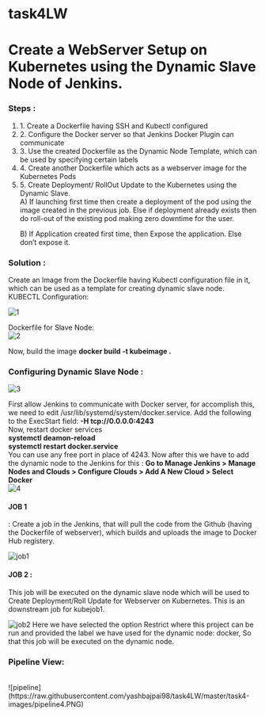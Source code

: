 # task4LW
<h1>Create a WebServer Setup on Kubernetes using the Dynamic Slave Node of Jenkins.</h1>

<h3>Steps :</h3>
<ol>
<li>
1. Create a Dockerfile having SSH and Kubectl configured
  </li>
  <li>
2. Configure the Docker server so that Jenkins Docker Plugin can communicate
  </li>
  <li>
3. Use the created Dockerfile as the Dynamic Node Template, which can be used by specifying certain labels
  </li>
  <li>
4. Create another Dockerfile which acts as a webserver image for the Kubernetes Pods
  </li>
  <li>
5. Create Deployment/ RollOut Update to the Kubernetes using the Dynamic Slave.
  </li>
A) If launching first time then create a deployment of the pod using the image created in the previous job. Else if deployment already exists then do roll-out of the existing pod making zero downtime for the user.

B) If Application created first time, then Expose the application. Else don’t expose it.
</ol>

<h3>Solution :</h3>
Create an Image from the Dockerfile having Kubectl configuration file in it, which can be used as a template for creating dynamic slave node.
<br>
KUBECTL Configuration:<br>

 ![1](https://raw.githubusercontent.com/yashbajpai98/task4LW/master/task4-images/1.PNG)

Dockerfile for Slave Node:<br> 
![2](https://raw.githubusercontent.com/yashbajpai98/task4LW/master/task4-images/2.PNG)

Now, build the image <b>docker build -t kubeimage .</b>

<h3>Configuring Dynamic Slave Node :</h3>

  ![3](https://raw.githubusercontent.com/yashbajpai98/task4LW/master/task4-images/3.PNG)

First allow Jenkins to communicate with Docker server, for accomplish this, we need to edit /usr/lib/systemd/system/docker.service. Add the following to the ExecStart field: <strong>-H tcp://0.0.0.0:4243</strong>
<br>
Now, restart docker services<br>
<b> systemctl deamon-reload</b>
<br>
<b> systemctl restart docker.service</b>
<br>
You can use any free port in place of 4243. Now after this we have to add the dynamic node to the Jenkins for this : <b>Go to Manage Jenkins > Manage Nodes and Clouds > Configure Clouds > Add A New Cloud > Select Docker</b>
<br>
![4](https://raw.githubusercontent.com/yashbajpai98/task4LW/master/task4-images/4.PNG)
<h4>JOB 1</h4> : Create a job in the Jenkins, that will pull the code from the Github (having the Dockerfile of webserver), which builds and uploads the image to Docker Hub registery.
<br>

 ![job1](https://raw.githubusercontent.com/yashbajpai98/task4LW/master/task4-images/job1.PNG)

<h4>JOB 2 :</h4> This job will be executed on the dynamic slave node which will be used to Create Deployment/Roll Update for Webserver on Kubernetes. This is an downstream job for kubejob1.
<br>

 ![job2](https://raw.githubusercontent.com/yashbajpai98/task4LW/master/task4-images/job2.PNG)
Here we have selected the option Restrict where this project can be run and provided the label we have used for the dynamic node: docker, So that this job will be executed on the dynamic node.

<h3>Pipeline View: </h3>
 <br>
![pipeline](https://raw.githubusercontent.com/yashbajpai98/task4LW/master/task4-images/pipeline4.PNG)
